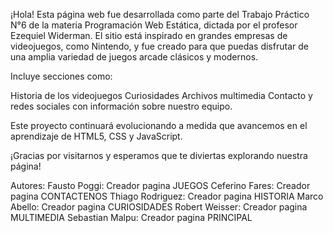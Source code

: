 ¡Hola!
Esta página web fue desarrollada como parte del Trabajo Práctico N°6 de la materia Programación Web Estática, dictada por el profesor Ezequiel Widerman.
El sitio está inspirado en grandes empresas de videojuegos, como Nintendo, y fue creado para que puedas disfrutar de una amplia variedad de juegos arcade clásicos y modernos.

Incluye secciones como:

Historia de los videojuegos
Curiosidades
Archivos multimedia
Contacto y redes sociales con información sobre nuestro equipo.

Este proyecto continuará evolucionando a medida que avancemos en el aprendizaje de HTML5, CSS y JavaScript.

¡Gracias por visitarnos y esperamos que te diviertas explorando nuestra página!

Autores:
Fausto Poggi: Creador pagina JUEGOS
Ceferino Fares: Creador pagina CONTACTENOS
Thiago Rodriguez: Creador pagina HISTORIA
Marco Abello: Creador pagina CURIOSIDADES
Robert Weisser: Creador pagina MULTIMEDIA
Sebastian Malpu: Creador pagina PRINCIPAL

